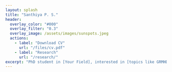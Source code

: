 ```yaml
---
layout: splash
title: "Santhiya P. S."
header:
  overlay_color: "#000"
  overlay_filter: "0.3"
  overlay_image: /assets/images/sunspots.jpeg
  actions:
    - label: "Download CV"
      url: "/files/cv.pdf"
    - label: "Research"
      url: "/research/"
excerpt: "PhD student in [Your Field], interested in [topics like GRMHD, black hole accretion, etc.]"
---
```


